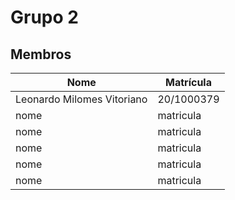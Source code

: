 # Grupo 2

## Membros

| Nome | Matrícula |
| - | - |
| Leonardo Milomes Vitoriano | 20/1000379 |
| nome | matricula |
| nome | matricula |
| nome | matricula |
| nome | matricula |
| nome | matricula |

